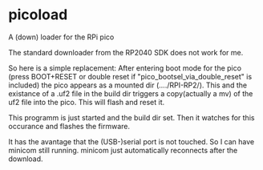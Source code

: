 # picoload
A (down) loader for the RPi pico

The standard downloader from the RP2040 SDK does not work for me.

So here is a simple replacement:
After entering boot mode for the pico (press BOOT+RESET or double reset if "pico_bootsel_via_double_reset"  is included)
the pico appears as a mounted  dir (..../RPI-RP2/). This and the existance of a .uf2 file in the build dir triggers a  copy(actually a mv)
of the uf2 file into the pico. This will flash and reset it.

This  programm is just started and the  build dir set. Then it watches  for this occurance and flashes the firmware.

It has the avantage that the (USB-)serial port is not touched. So I can have minicom still running. minicom just automatically reconnects
after the download.


